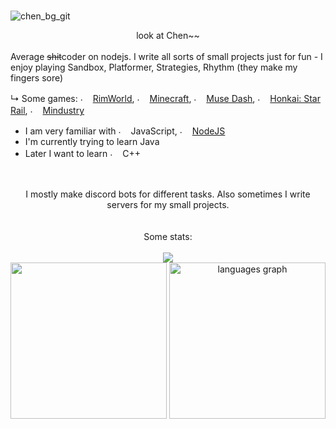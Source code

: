 #

![chen_bg_git](https://github.com/user-attachments/assets/4c53d1c1-2f48-4de7-be37-d7e685159043)
<div align="center">look at Chen~~</div>
<br>
Average <del>shit</del>coder on nodejs. I write all sorts of small projects just for fun
- I enjoy playing Sandbox, Platformer, Strategies, Rhythm (they make my fingers sore)
  
  ↳ Some games: <img src="https://github.com/user-attachments/assets/28b3c870-bf40-465b-8e79-a9c0b039fb4b" width="16" alt="."> [RimWorld](https://store.steampowered.com/app/294100/RimWorld/), <img src="https://github.com/user-attachments/assets/9a5aa609-0390-42cb-bbeb-3df2d4b4d2f6" width="16" alt="."> [Minecraft](https://minecraft.net), <img src="https://i.imgur.com/E7EUUH3.png" alt="." width="16" height="16px"/> [Muse Dash](https://store.steampowered.com/app/774171/Muse_Dash/), <img src="https://i.imgur.com/qbjSWml.png" alt="." width="16" height="16"/> [Honkai: Star Rail](https://hsr.hoyoverse.com/en-us/home), <img src="https://github.com/user-attachments/assets/c3a90fe8-6ba0-4119-b34e-890def5e3e63" width="16" alt="."> [Mindustry](https://mindustrygame.github.io/)
- I am very familiar with <img src="https://i.imgur.com/Xjb867j.png" alt="." width="16" height="16"/> JavaScript, <img src="https://i.imgur.com/eZxBcrA.png" alt="." width="16" height="16"/> [NodeJS](https://nodejs.org/)
- I'm currently trying to learn Java
- Later I want to learn <img src="https://i.imgur.com/qgdFuhG.png" alt="." width="16" height="16"/> C++
<br>
<br>
<div align="center">I mostly make discord bots for different tasks. Also sometimes I write servers for my small projects.</div>
<br><br>


<div align="center">
  Some stats:
  <br>
  <br>
  <img src="https://visitor-badge.laobi.icu/badge?page_id=Samiker69.Samiker69&"  />
</div>


<div align="center">
  <img src="https://github-readme-stats-xi-orpin-14.vercel.app/api?username=Samiker69&hide_title=false&theme=dracula&include_all_commits=true&count_private=true&show_icons=true&show=reviews,discussions_started,discussions_answered,prs_merged,prs_merged_percentage" height="250">  
  <img src="https://github-readme-stats-xi-orpin-14.vercel.app/api/top-langs?username=Samiker69&locale=en&hide_title=false&layout=donut&card_width=320&langs_count=5&theme=dracula&hide_border=false&size_weight=0.5&count_weight=0.5" height="250" alt="languages graph"  />
</div>
